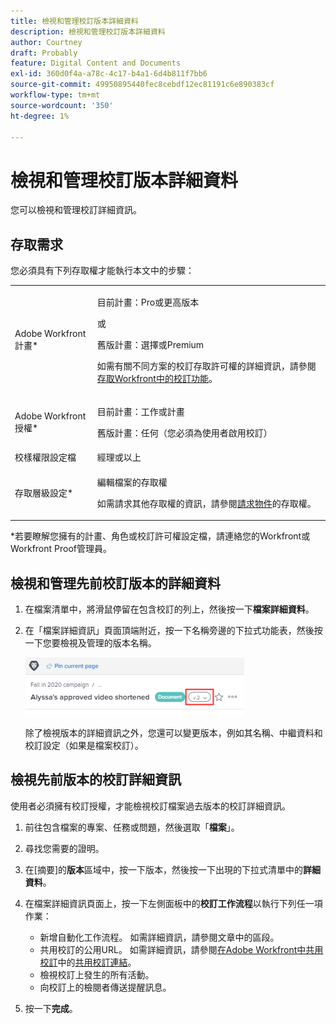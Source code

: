 ```yaml
---
title: 檢視和管理校訂版本詳細資料
description: 檢視和管理校訂版本詳細資料
author: Courtney
draft: Probably
feature: Digital Content and Documents
exl-id: 360d0f4a-a78c-4c17-b4a1-6d4b811f7bb6
source-git-commit: 49950895440fec8cebdf12ec81191c6e890383cf
workflow-type: tm+mt
source-wordcount: '350'
ht-degree: 1%

---
```


# 檢視和管理校訂版本詳細資料

您可以檢視和管理校訂詳細資訊。

## 存取需求

您必須具有下列存取權才能執行本文中的步驟：

<table style="table-layout:auto"> 
 <col> 
 <col> 
 <tbody> 
  <tr> 
   <td role="rowheader">Adobe Workfront計畫*</td> 
   <td> <p>目前計畫：Pro或更高版本</p> <p>或</p> <p>舊版計畫：選擇或Premium</p> <p>如需有關不同方案的校訂存取許可權的詳細資訊，請參閱<a href="/help/quicksilver/administration-and-setup/manage-workfront/configure-proofing/access-to-proofing-functionality.md" class="MCXref xref">存取Workfront中的校訂功能</a>。</p> </td> 
  </tr> 
  <tr> 
   <td role="rowheader">Adobe Workfront授權*</td> 
   <td> <p>目前計畫：工作或計畫</p> <p>舊版計畫：任何（您必須為使用者啟用校訂）</p> </td> 
  </tr> 
  <tr> 
   <td role="rowheader">校樣權限設定檔 </td> 
   <td>經理或以上</td> 
  </tr> 
  <tr> 
   <td role="rowheader">存取層級設定*</td> 
   <td> <p>編輯檔案的存取權</p> <p>如需請求其他存取權的資訊，請參閱<a href="../../../../workfront-basics/grant-and-request-access-to-objects/request-access.md" class="MCXref xref">請求物件</a>的存取權。</p> </td> 
  </tr> 
 </tbody> 
</table>

&#42;若要瞭解您擁有的計畫、角色或校訂許可權設定檔，請連絡您的Workfront或Workfront Proof管理員。

## 檢視和管理先前校訂版本的詳細資料

1. 在檔案清單中，將滑鼠停留在包含校訂的列上，然後按一下&#x200B;**檔案詳細資料**。
1. 在「檔案詳細資訊」頁面頂端附近，按一下名稱旁邊的下拉式功能表，然後按一下您要檢視及管理的版本名稱。

   ![](assets/version-drop-dn-doc-dtls-nwe-350x93.png)

   除了檢視版本的詳細資訊之外，您還可以變更版本，例如其名稱、中繼資料和校訂設定（如果是檔案校訂）。

## 檢視先前版本的校訂詳細資訊

使用者必須擁有校訂授權，才能檢視校訂檔案過去版本的校訂詳細資訊。

1. 前往包含檔案的專案、任務或問題，然後選取「**檔案**」。
1. 尋找您需要的證明。
1. 在[摘要]的&#x200B;**版本**&#x200B;區域中，按一下版本，然後按一下出現的下拉式清單中的&#x200B;**詳細資料**。

1. 在檔案詳細資訊頁面上，按一下左側面板中的&#x200B;**校訂工作流程**&#x200B;以執行下列任一項作業：

   * 新增自動化工作流程。 如需詳細資訊，請參閱文章中的區段。
   * 共用校訂的公用URL。 如需詳細資訊，請參閱[在Adobe Workfront中共用校訂](../../../../review-and-approve-work/proofing/managing-proofs-within-workfront/share-a-proof-in-workfront.md)中的[共用校訂連結](../../../../review-and-approve-work/proofing/managing-proofs-within-workfront/share-a-proof-in-workfront.md#share)。
   * 檢視校訂上發生的所有活動。
   * 向校訂上的檢閱者傳送提醒訊息。

1. 按一下&#x200B;**完成**。
